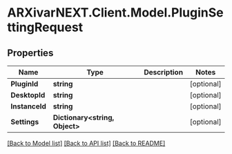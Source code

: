 # ARXivarNEXT.Client.Model.PluginSettingRequest
## Properties

Name | Type | Description | Notes
------------ | ------------- | ------------- | -------------
**PluginId** | **string** |  | [optional] 
**DesktopId** | **string** |  | [optional] 
**InstanceId** | **string** |  | [optional] 
**Settings** | **Dictionary&lt;string, Object&gt;** |  | [optional] 

[[Back to Model list]](../README.md#documentation-for-models) [[Back to API list]](../README.md#documentation-for-api-endpoints) [[Back to README]](../README.md)

